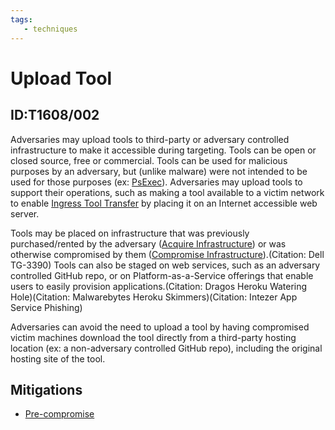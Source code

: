 ```yaml
---
tags:
   - techniques
---
```

# Upload Tool
## ID:T1608/002
Adversaries may upload tools to third-party or adversary controlled infrastructure to make it accessible during targeting. Tools can be open or closed source, free or commercial. Tools can be used for malicious purposes by an adversary, but (unlike malware) were not intended to be used for those purposes (ex: [PsExec](software/S0029)). Adversaries may upload tools to support their operations, such as making a tool available to a victim network to enable [Ingress Tool Transfer](techniques/T1105) by placing it on an Internet accessible web server.

Tools may be placed on infrastructure that was previously purchased/rented by the adversary ([Acquire Infrastructure](techniques/T1583)) or was otherwise compromised by them ([Compromise Infrastructure](techniques/T1584)).(Citation: Dell TG-3390) Tools can also be staged on web services, such as an adversary controlled GitHub repo, or on Platform-as-a-Service offerings that enable users to easily provision applications.(Citation: Dragos Heroku Watering Hole)(Citation: Malwarebytes Heroku Skimmers)(Citation: Intezer App Service Phishing)

Adversaries can avoid the need to upload a tool by having compromised victim machines download the tool directly from a third-party hosting location (ex: a non-adversary controlled GitHub repo), including the original hosting site of the tool.
## Mitigations
* [Pre-compromise](mitigations/M1056)
